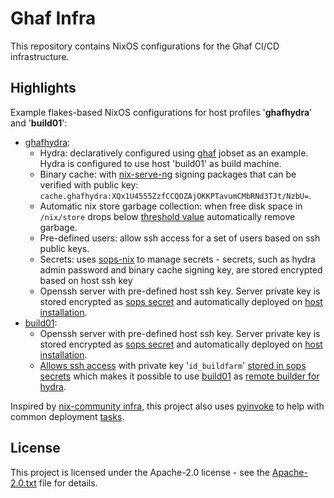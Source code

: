 <!--
SPDX-FileCopyrightText: 2023 Technology Innovation Institute (TII)

SPDX-License-Identifier: Apache-2.0
-->

# Ghaf Infra
This repository contains NixOS configurations for the Ghaf CI/CD infrastructure.

## Highlights
Example flakes-based NixOS configurations for host profiles '**ghafhydra**' and '**build01**':
- [ghafhydra](./hosts/ghafhydra/configuration.nix):
    - Hydra: declaratively configured using [ghaf](https://github.com/tiiuae/ghaf) jobset as an example. Hydra is configured to use host 'build01' as build machine.
    - Binary cache: with [nix-serve-ng](https://github.com/aristanetworks/nix-serve-ng) signing packages that can be verified with public key: `cache.ghafhydra:XQx1U4555ZzfCCQOZAjOKKPTavumCMbRNd3TJt/NzbU=`.
    - Automatic nix store garbage collection: when free disk space in `/nix/store` drops below [threshold value](https://github.com/tiiuae/ghaf-infra/blob/61f6765dcead5fef08ad21b793ccdec79315feae/hosts/common.nix#L46) automatically remove garbage.
    - Pre-defined users: allow ssh access for a set of users based on ssh public keys.
    - Secrets: uses [sops-nix](https://github.com/Mic92/sops-nix) to manage secrets - secrets, such as hydra admin password and binary cache signing key, are stored encrypted based on host ssh key
    - Openssh server with pre-defined host ssh key. Server private key is stored encrypted as [sops secret](https://github.com/tiiuae/ghaf-infra/blob/61f6765dcead5fef08ad21b793ccdec79315feae/hosts/ghafhydra/secrets.yaml#L5) and automatically deployed on [host installation](https://github.com/tiiuae/ghaf-infra/blob/61f6765dcead5fef08ad21b793ccdec79315feae/tasks.py#L220).
- [build01](./hosts/build01/configuration.nix):
    - Openssh server with pre-defined host ssh key. Server private key is stored encrypted as [sops secret](https://github.com/tiiuae/ghaf-infra/blob/61f6765dcead5fef08ad21b793ccdec79315feae/hosts/build01/secrets.yaml#L1) and automatically deployed on [host installation](https://github.com/tiiuae/ghaf-infra/blob/61f6765dcead5fef08ad21b793ccdec79315feae/tasks.py#L220).
    - [Allows ssh access](https://github.com/tiiuae/ghaf-infra/blob/61f6765dcead5fef08ad21b793ccdec79315feae/hosts/build01/configuration.nix#L16) with private key '`id_buildfarm`' [stored in sops secrets](https://github.com/tiiuae/ghaf-infra/blob/61f6765dcead5fef08ad21b793ccdec79315feae/hosts/ghafhydra/secrets.yaml#L3) which makes it possible to use [build01](./hosts/build01/configuration.nix) as [remote builder for hydra](https://github.com/tiiuae/ghaf-infra/blob/61f6765dcead5fef08ad21b793ccdec79315feae/services/hydra/hydra.nix#L51).

Inspired by [nix-community infra](https://github.com/nix-community/infra), this project also uses [pyinvoke](https://www.pyinvoke.org/) to help with common deployment [tasks](./tasks.py).

## License
This project is licensed under the Apache-2.0 license - see the [Apache-2.0.txt](LICENSES/Apache-2.0.txt) file for details.
